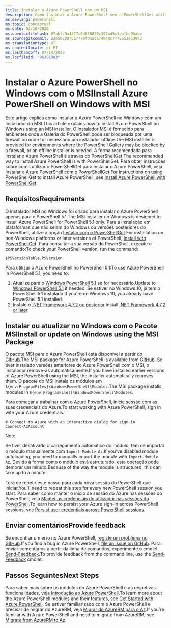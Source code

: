 ```yaml
---
title: Instalar o Azure PowerShell com um MSI
description: Como instalar o Azure PowerShell sem o PowerShellGet utilizar um MSI
ms.devlang: powershell
ms.topic: conceptual
ms.date: 03/10/2020
ms.openlocfilehash: 07abfc9a4277c0d658830c397ad5c1abfbe95abe
ms.sourcegitcommit: 23e5b2b0751777ef0a5ca74e40c7772653e339a3
ms.translationtype: HT
ms.contentlocale: pt-PT
ms.lasthandoff: 07/14/2020
ms.locfileid: "86381983"
---
```

# <a name="install-azure-powershell-on-windows-with-msi"></a><span data-ttu-id="9072f-103">Instalar o Azure PowerShell no Windows com o MSI</span><span class="sxs-lookup"><span data-stu-id="9072f-103">Install Azure PowerShell on Windows with MSI</span></span>

<span data-ttu-id="9072f-104">Este artigo explica como instalar o Azure PowerShell no Windows com um Instalador do MSI.</span><span class="sxs-lookup"><span data-stu-id="9072f-104">This article explains how to install Azure PowerShell on Windows using an MSI installer.</span></span> <span data-ttu-id="9072f-105">O instalador MSI é fornecido para ambientes onde a Galeria do PowerShell pode ser bloqueada por uma firewall ou onde for necessário um instalador offline.</span><span class="sxs-lookup"><span data-stu-id="9072f-105">The MSI installer is provided for environments where the PowerShell Gallery may be blocked by a firewall, or an offline installer is needed.</span></span> <span data-ttu-id="9072f-106">A forma recomendada para instalar o Azure PowerShell é através do PowerShellGet.</span><span class="sxs-lookup"><span data-stu-id="9072f-106">The recommended way to install Azure PowerShell is with PowerShellGet.</span></span> <span data-ttu-id="9072f-107">Para obter instruções sobre como utilizar o PowerShellGet para instalar o Azure PowerShell, veja [Instalar o Azure PowerShell com o PowerShellGet](install-az-ps.md).</span><span class="sxs-lookup"><span data-stu-id="9072f-107">For instructions on using PowerShellGet to install Azure PowerShell, see [Install Azure PowerShell with PowerShellGet](install-az-ps.md).</span></span>

## <a name="requirements"></a><span data-ttu-id="9072f-108">Requisitos</span><span class="sxs-lookup"><span data-stu-id="9072f-108">Requirements</span></span>

<span data-ttu-id="9072f-109">O instalador MSI no Windows foi criado para instalar o Azure PowerShell apenas para o PowerShell 5.1.</span><span class="sxs-lookup"><span data-stu-id="9072f-109">The MSI installer on Windows is designed to install Azure PowerShell for PowerShell 5.1 only.</span></span> <span data-ttu-id="9072f-110">Para a instalação em plataformas que não sejam do Windows ou versões posteriores do PowerShell, utilize a opção [Instalar com o PowerShellGet](install-az-ps.md).</span><span class="sxs-lookup"><span data-stu-id="9072f-110">For installation on non-Windows platforms or later versions of PowerShell, [Install with PowerShellGet](install-az-ps.md).</span></span> <span data-ttu-id="9072f-111">Para consultar a sua versão do PowerShell, execute o comando:</span><span class="sxs-lookup"><span data-stu-id="9072f-111">To check your PowerShell version, run the command:</span></span>

```powershell-interactive
$PSVersionTable.PSVersion
```

<span data-ttu-id="9072f-112">Para utilizar o Azure PowerShell no PowerShell 5.1:</span><span class="sxs-lookup"><span data-stu-id="9072f-112">To use Azure PowerShell in PowerShell 5.1, you need to:</span></span>

1. <span data-ttu-id="9072f-113">Atualize para o [Windows PowerShell 5.1](/powershell/scripting/windows-powershell/install/installing-windows-powershell#upgrading-existing-windows-powershell) se for necessário.</span><span class="sxs-lookup"><span data-stu-id="9072f-113">Update to [Windows PowerShell 5.1](/powershell/scripting/windows-powershell/install/installing-windows-powershell#upgrading-existing-windows-powershell) if needed.</span></span> <span data-ttu-id="9072f-114">Se estiver no Windows 10, já tem o PowerShell 5.1 instalado.</span><span class="sxs-lookup"><span data-stu-id="9072f-114">If you're on Windows 10, you already have PowerShell 5.1 installed.</span></span>
2. <span data-ttu-id="9072f-115">Instale o [.NET Framework 4.7.2 ou posterior](/dotnet/framework/install).</span><span class="sxs-lookup"><span data-stu-id="9072f-115">Install [.NET Framework 4.7.2 or later](/dotnet/framework/install).</span></span>

## <a name="install-or-update-on-windows-using-the-msi-package"></a><span data-ttu-id="9072f-116">Instalar ou atualizar no Windows com o Pacote MSI</span><span class="sxs-lookup"><span data-stu-id="9072f-116">Install or update on Windows using the MSI Package</span></span>

<span data-ttu-id="9072f-117">O pacote MSI para o Azure PowerShell está disponível a partir do [GitHub](https://github.com/Azure/azure-powershell/releases/latest).</span><span class="sxs-lookup"><span data-stu-id="9072f-117">The MSI package for Azure PowerShell is available from [GitHub](https://github.com/Azure/azure-powershell/releases/latest).</span></span> <span data-ttu-id="9072f-118">Se tiver instalado versões anteriores do Azure PowerShell com o MSI, o instalador remove-as automaticamente.</span><span class="sxs-lookup"><span data-stu-id="9072f-118">If you have installed earlier versions of Azure PowerShell using the MSI, the installer automatically removes them.</span></span> <span data-ttu-id="9072f-119">O pacote do MSI instala os módulos em `${env:ProgramFiles}\WindowsPowerShell\Modules`.</span><span class="sxs-lookup"><span data-stu-id="9072f-119">The MSI package installs modules in `${env:ProgramFiles}\WindowsPowerShell\Modules`.</span></span>

<span data-ttu-id="9072f-120">Para começar a trabalhar com o Azure PowerShell, inicie sessão com as suas credenciais do Azure.</span><span class="sxs-lookup"><span data-stu-id="9072f-120">To start working with Azure PowerShell, sign in with your Azure credentials.</span></span>

```powershell-interactive
# Connect to Azure with an interactive dialog for sign-in
Connect-AzAccount
```

> [!NOTE]
> <span data-ttu-id="9072f-121">Se tiver desativado o carregamento automático do módulo, tem de importar o módulo manualmente com `Import-Module Az`.</span><span class="sxs-lookup"><span data-stu-id="9072f-121">If you've disabled module autoloading, you need to manually import the module with `Import-Module Az`.</span></span> <span data-ttu-id="9072f-122">Devido à forma como o módulo está estruturado, esta operação pode demorar um minuto.</span><span class="sxs-lookup"><span data-stu-id="9072f-122">Because of the way the module is structured, this can take up to a minute.</span></span>

<span data-ttu-id="9072f-123">Terá de repetir este passo para cada nova sessão do PowerShell que iniciar.</span><span class="sxs-lookup"><span data-stu-id="9072f-123">You'll need to repeat this step for every new PowerShell session you start.</span></span> <span data-ttu-id="9072f-124">Para saber como manter o início de sessão do Azure nas sessões do PowerShell, veja [Manter as credenciais do utilizador nas sessões do PowerShell](context-persistence.md).</span><span class="sxs-lookup"><span data-stu-id="9072f-124">To learn how to persist your Azure sign-in across PowerShell sessions, see [Persist user credentials across PowerShell sessions](context-persistence.md).</span></span>

## <a name="provide-feedback"></a><span data-ttu-id="9072f-125">Enviar comentários</span><span class="sxs-lookup"><span data-stu-id="9072f-125">Provide feedback</span></span>

<span data-ttu-id="9072f-126">Se encontrar um erro no Azure PowerShell, [registe um problema no GitHub](https://github.com/Azure/azure-powershell/issues).</span><span class="sxs-lookup"><span data-stu-id="9072f-126">If you find a bug in Azure PowerShell, [file an issue on GitHub](https://github.com/Azure/azure-powershell/issues).</span></span> <span data-ttu-id="9072f-127">Para enviar comentários a partir da linha de comandos, experimente o cmdlet [Send-Feedback](/powershell/module/az.accounts/send-feedback).</span><span class="sxs-lookup"><span data-stu-id="9072f-127">To provide feedback from the command line, use the [Send-Feedback](/powershell/module/az.accounts/send-feedback) cmdlet.</span></span>

## <a name="next-steps"></a><span data-ttu-id="9072f-128">Passos Seguintes</span><span class="sxs-lookup"><span data-stu-id="9072f-128">Next Steps</span></span>

<span data-ttu-id="9072f-129">Para saber mais sobre os módulos do Azure PowerShell e as respetivas funcionalidades, veja [Introdução ao Azure PowerShell](get-started-azureps.md).</span><span class="sxs-lookup"><span data-stu-id="9072f-129">To learn more about the Azure PowerShell modules and their features, see [Get Started with Azure PowerShell](get-started-azureps.md).</span></span> <span data-ttu-id="9072f-130">Se estiver familiarizado com o Azure PowerShell e precisar de migrar do AzureRM, veja [Migrar do AzureRM para o Az](migrate-from-azurerm-to-az.md).</span><span class="sxs-lookup"><span data-stu-id="9072f-130">If you're familiar with Azure PowerShell and need to migrate from AzureRM, see [Migrate from AzureRM to Az](migrate-from-azurerm-to-az.md).</span></span>
